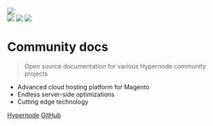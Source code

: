 <br>
<img  class="logo top" src="https://static.hypernode.com/img/Hypernode-logo-diap.svg" />
<div class="byte-bot-container">
	<img src="https://static.hypernode.com/img/Berend-Botje-schaduw.png">
	<img src="https://static.hypernode.com/img/Berend-Botje-zonder-ogen.png">
	<img id="eyes" src="https://static.hypernode.com/img/Berend-Botje-ogen.png">
</div>
<script type="text/javascript" src="https://static.hypernode.com/js/berendBotjeAnimation.js"></script>

# Community docs

> Open source documentation for various Hypernode community projects

* Advanced cloud hosting platform for Magento
* Endless server-side optimizations
* Cutting edge technology

[Hypernode](https://hypernode.com/)
[GitHub](https://github.com/ByteInternet/community.hypernode.io)
